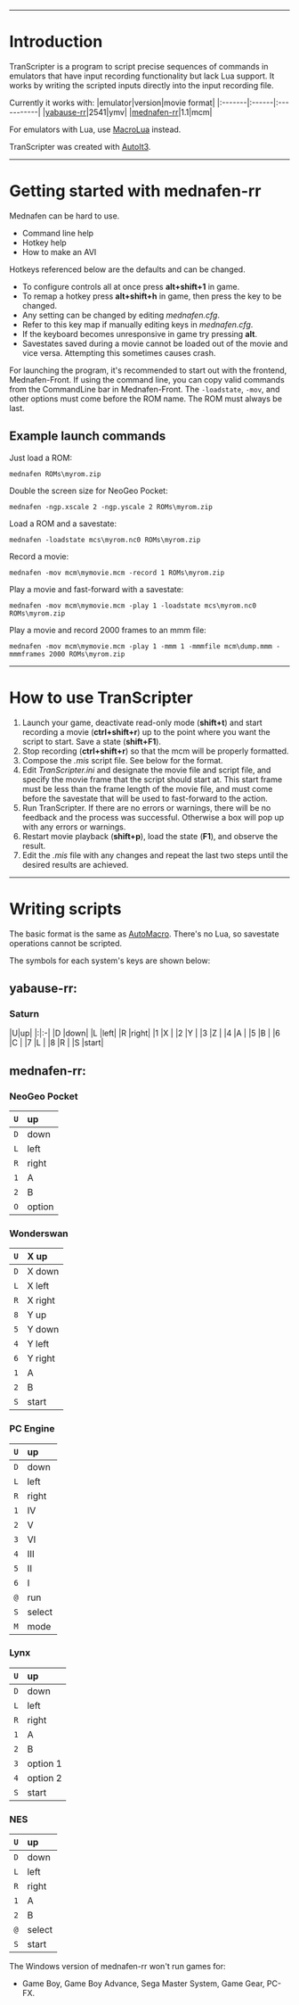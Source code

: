 


---

# Introduction #

TranScripter is a program to script precise sequences of commands in emulators that have input recording functionality but lack Lua support. It works by writing the scripted inputs directly into the input recording file.

Currently it works with:
|emulator|version|movie format|
|:-------|:------|:-----------|
|[yabause-rr](http://code.google.com/p/yabause-rr/)|2541|ymv|
|[mednafen-rr](http://code.google.com/p/mednafen-rr/)|1.1|mcm|

For emulators with Lua, use [MacroLua](MacroLuaDocumentation.md) instead.

TranScripter was created with [AutoIt3](http://www.autoitscript.com/autoit3/index.shtml).


---

# Getting started with mednafen-rr #

Mednafen can be hard to use.

  * Command line help
  * Hotkey help
  * How to make an AVI

Hotkeys referenced below are the defaults and can be changed.

  * To configure controls all at once press **alt+shift+1** in game.
  * To remap a hotkey press **alt+shift+h** in game, then press the key to be changed.
  * Any setting can be changed by editing _mednafen.cfg_.
  * Refer to this key map if manually editing keys in _mednafen.cfg_.
  * If the keyboard becomes unresponsive in game try pressing **alt**.
  * Savestates saved during a movie cannot be loaded out of the movie and vice versa. Attempting this sometimes causes crash.

For launching the program, it's recommended to start out with the frontend, Mednafen-Front. If using the command line, you can copy valid commands from the CommandLine bar in Mednafen-Front. The `-loadstate`, `-mov`, and other options must come before the ROM name. The ROM must always be last.

## Example launch commands ##

Just load a ROM:

`mednafen ROMs\myrom.zip`

Double the screen size for NeoGeo Pocket:

`mednafen -ngp.xscale 2 -ngp.yscale 2 ROMs\myrom.zip`

Load a ROM and a savestate:

`mednafen -loadstate mcs\myrom.nc0 ROMs\myrom.zip`

Record a movie:

`mednafen -mov mcm\mymovie.mcm -record 1 ROMs\myrom.zip`

Play a movie and fast-forward with a savestate:

`mednafen -mov mcm\mymovie.mcm -play 1 -loadstate mcs\myrom.nc0 ROMs\myrom.zip`

Play a movie and record 2000 frames to an mmm file:

`mednafen -mov mcm\mymovie.mcm -play 1 -mmm 1 -mmmfile mcm\dump.mmm -mmmframes 2000 ROMs\myrom.zip`


---

# How to use TranScripter #

  1. Launch your game, deactivate read-only mode (**shift+t**) and start recording a movie (**ctrl+shift+r**) up to the point where you want the script to start. Save a state (**shift+F1**).
  1. Stop recording (**ctrl+shift+r**) so that the mcm will be properly formatted.
  1. Compose the _.mis_ script file. See below for the format.
  1. Edit _TranScripter.ini_ and designate the movie file and script file, and specify the movie frame that the script should start at. This start frame must be less than the frame length of the movie file, and must come before the savestate that will be used to fast-forward to the action.
  1. Run TranScripter. If there are no errors or warnings, there will be no feedback and the process was successful. Otherwise a box will pop up with any errors or warnings.
  1. Restart movie playback (**shift+p**), load the state (**F1**), and observe the result.
  1. Edit the _.mis_ file with any changes and repeat the last two steps until the desired results are achieved.


---

# Writing scripts #

The basic format is the same as [AutoMacro](AutoMacroDocumentation.md). There's no Lua, so savestate operations cannot be scripted.

The symbols for each system's keys are shown below:

## yabause-rr: ##
### Saturn ###
|U|up|
|:|:-|
|D |down|
|L |left|
|R |right|
|1 |X |
|2 |Y |
|3 |Z |
|4 |A |
|5 |B |
|6 |C |
|7 |L |
|8 |R |
|S |start|


## mednafen-rr: ##
### NeoGeo Pocket ###
|`U`|up|
|:--|:-|
|`D`|down|
|`L`|left|
|`R`|right|
|`1`|A |
|`2`|B |
|`O`|option|


### Wonderswan ###
|`U`|X up|
|:--|:---|
|`D`|X down|
|`L`|X left|
|`R`|X right|
|`8`|Y up|
|`5`|Y down|
|`4`|Y left|
|`6`|Y right|
|`1`|A |
|`2`|B |
|`S`|start|


### PC Engine ###
|`U`|up|
|:--|:-|
|`D`|down|
|`L`|left|
|`R`|right|
|`1`|IV|
|`2`|V |
|`3`|VI|
|`4`|III|
|`5`|II|
|`6`|I |
|`@`|run|
|`S`|select|
|`M`|mode|


### Lynx ###
|`U`|up|
|:--|:-|
|`D`|down|
|`L`|left|
|`R`|right|
|`1`|A |
|`2`|B |
|`3`|option 1|
|`4`|option 2|
|`S`|start|


### NES ###
|`U`|up|
|:--|:-|
|`D`|down|
|`L`|left|
|`R`|right|
|`1`|A |
|`2`|B |
|`@`|select|
|`S`|start|

The Windows version of mednafen-rr won't run games for:

  * Game Boy, Game Boy Advance, Sega Master System, Game Gear, PC-FX.
